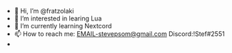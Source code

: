 - 👋 Hi, I’m @fratzolaki
- 👀 I’m interested in learing Lua
- 🌱 I’m currently learning Nextcord
- 📫 How to reach me: EMAIL-stevepsom@gmail.com
                       Discord:!Stef#2551
- 

<!---
fratzolaki/fratzolaki is a ✨ special ✨ repository because its `README.md` (this file) appears on your GitHub profile.
You can click the Preview link to take a look at your changes.
--->
